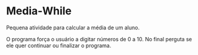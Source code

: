 # Media-While

Pequena atividade para calcular a média de um aluno.

O programa força o usuário a digitar números de 0 a 10. No final perguta se ele quer continuar ou finalizar o programa.
